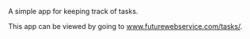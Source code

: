 A simple app for keeping track of tasks.

This app can be viewed by going to www.futurewebservice.com/tasks/.
